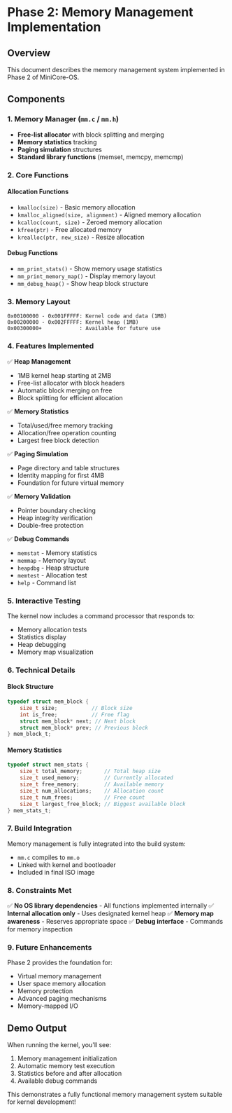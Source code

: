 # Phase 2: Memory Management Implementation

## Overview
This document describes the memory management system implemented in Phase 2 of MiniCore-OS.

## Components

### 1. Memory Manager (`mm.c` / `mm.h`)
- **Free-list allocator** with block splitting and merging
- **Memory statistics** tracking
- **Paging simulation** structures
- **Standard library functions** (memset, memcpy, memcmp)

### 2. Core Functions

#### Allocation Functions
- `kmalloc(size)` - Basic memory allocation
- `kmalloc_aligned(size, alignment)` - Aligned memory allocation
- `kcalloc(count, size)` - Zeroed memory allocation
- `kfree(ptr)` - Free allocated memory
- `krealloc(ptr, new_size)` - Resize allocation

#### Debug Functions
- `mm_print_stats()` - Show memory usage statistics
- `mm_print_memory_map()` - Display memory layout
- `mm_debug_heap()` - Show heap block structure

### 3. Memory Layout

```
0x00100000 - 0x001FFFFF: Kernel code and data (1MB)
0x00200000 - 0x002FFFFF: Kernel heap (1MB)
0x00300000+            : Available for future use
```

### 4. Features Implemented

✅ **Heap Management**
- 1MB kernel heap starting at 2MB
- Free-list allocator with block headers
- Automatic block merging on free
- Block splitting for efficient allocation

✅ **Memory Statistics**
- Total/used/free memory tracking
- Allocation/free operation counting
- Largest free block detection

✅ **Paging Simulation**
- Page directory and table structures
- Identity mapping for first 4MB
- Foundation for future virtual memory

✅ **Memory Validation**
- Pointer boundary checking
- Heap integrity verification
- Double-free protection

✅ **Debug Commands**
- `memstat` - Memory statistics
- `memmap` - Memory layout
- `heapdbg` - Heap structure
- `memtest` - Allocation test
- `help` - Command list

### 5. Interactive Testing

The kernel now includes a command processor that responds to:
- Memory allocation tests
- Statistics display
- Heap debugging
- Memory map visualization

### 6. Technical Details

#### Block Structure
```c
typedef struct mem_block {
    size_t size;           // Block size
    int is_free;           // Free flag
    struct mem_block* next; // Next block
    struct mem_block* prev; // Previous block
} mem_block_t;
```

#### Memory Statistics
```c
typedef struct mem_stats {
    size_t total_memory;       // Total heap size
    size_t used_memory;        // Currently allocated
    size_t free_memory;        // Available memory
    size_t num_allocations;    // Allocation count
    size_t num_frees;          // Free count
    size_t largest_free_block; // Biggest available block
} mem_stats_t;
```

### 7. Build Integration

Memory management is fully integrated into the build system:
- `mm.c` compiles to `mm.o`
- Linked with kernel and bootloader
- Included in final ISO image

### 8. Constraints Met

✅ **No OS library dependencies** - All functions implemented internally
✅ **Internal allocation only** - Uses designated kernel heap
✅ **Memory map awareness** - Reserves appropriate space
✅ **Debug interface** - Commands for memory inspection

### 9. Future Enhancements

Phase 2 provides the foundation for:
- Virtual memory management
- User space memory allocation
- Memory protection
- Advanced paging mechanisms
- Memory-mapped I/O

## Demo Output

When running the kernel, you'll see:
1. Memory management initialization
2. Automatic memory test execution
3. Statistics before and after allocation
4. Available debug commands

This demonstrates a fully functional memory management system suitable for kernel development!
